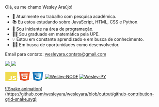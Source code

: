 Olá, eu me chamo Wesley Araújo!

- 🔎 Atualmente eu trabalho com pesquisa acadêmica.
- 📚 Eu estou estudando sobre JavaScript, HTML, CSS e Python.
- 🤔 Sou iniciante na área de programação.
- 👨‍🎓 Sou graduado em matemática pela UPE.
- 💡 Estou em constante aprendizado e em busca de conhecimento.
- 🏃‍♂️ Em busca de oportunidades como desenvolvedor.

Email para contato: wesleyara.contato@gmail.com

<div>
  <a href="https://github.com/wesleyara">
  <img height="180em" src="https://github-readme-stats.vercel.app/api?username=wesleyara&show_icons=true&theme=dark&include_all_commits=true&count_private=true"/>
  <img height="180em" src="https://github-readme-stats.vercel.app/api/top-langs/?username=wesleyara&layout=compact&langs_count=7&theme=dark"/>
</div>
  
<div style="display: inline_block"><br>
  <img align="center" alt="Wesley-JS" height="30" width="40" src="https://raw.githubusercontent.com/devicons/devicon/master/icons/javascript/javascript-plain.svg">
  <img align="center" alt="Wesley-HTML" height="30" width="40" src="https://raw.githubusercontent.com/devicons/devicon/master/icons/html5/html5-original.svg">
  <img align="center" alt="Wesley-CSS" height="30" width="40" src="https://raw.githubusercontent.com/devicons/devicon/master/icons/css3/css3-original.svg">
  <img align="center" alt="Wesley-NODE" height="30" width="40" src="https://cdn.jsdelivr.net/gh/devicons/devicon/icons/nodejs/nodejs-original.svg">
  <img align="center" alt="Wesley-PY" height="30" width="40" src="https://cdn.jsdelivr.net/gh/devicons/devicon/icons/python/python-original.svg">
</div>
  <br>
  ![Snake animation](https://github.com/wesleyara/wesleyara/blob/output/github-contribution-grid-snake.svg)
